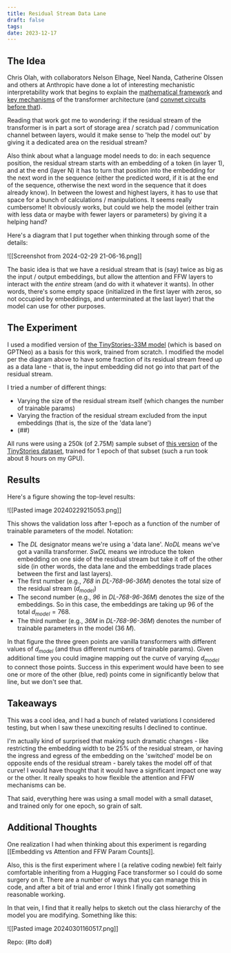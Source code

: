 ```yaml
---
title: Residual Stream Data Lane
draft: false
tags: 
date: 2023-12-17
---
```

## The Idea

Chris Olah, with collaborators Nelson Elhage, Neel Nanda, Catherine Olssen and others at Anthropic have done a lot of interesting mechanistic interpretability work that begins to explain the [mathematical framework](https://transformer-circuits.pub/2021/framework/index.html) and [key mechanisms](https://transformer-circuits.pub/2022/in-context-learning-and-induction-heads/index.html) of the transformer architecture (and [convnet circuits before that](https://distill.pub/2020/circuits/)).

Reading that work got me to wondering: if the residual stream of the transformer is in part a sort of storage area / scratch pad / communication channel between layers, would it make sense to 'help the model out' by giving it a dedicated area on the residual stream?

Also think about what a language model needs to do: in each sequence position, the residual stream starts with an embedding of a token (in layer 1), and at the end (layer N) it has to turn that position into the embedding for the next word in the sequence (either the predicted word, if it is at the end of the sequence, otherwise the next word in the sequence that it does already know). In between the lowest and highest layers, it has to use that space for a bunch of calculations / manipulations. It seems really cumbersome! It obviously works, but could we help the model (either train with less data or maybe with fewer layers or parameters) by giving it a helping hand?

Here's a diagram that I put together when thinking through some of the details:

![[Screenshot from 2024-02-29 21-06-16.png]]

The basic idea is that we have a residual stream that is (say) twice as big as the input / output embeddings, but allow the attention and FFW layers to interact with the *entire* stream (and do with it whatever it wants). In other words, there's some empty space (initialized in the first layer with zeros, so not occupied by embeddings, and unterminated at the last layer) that the model can use for other purposes.

## The Experiment

I used a modified version of [the TinyStories-33M model](https://huggingface.co/roneneldan/TinyStories-33M) (which is based on GPTNeo) as a basis for this work, trained from scratch. I modified the model per the diagram above to have some fraction of its residual stream freed up as a data lane - that is, the input embedding did not go into that part of the residual stream.

I tried a number of different things:
- Varying the size of the residual stream itself (which changes the number of trainable params)
- Varying the fraction of the residual stream excluded from the input embeddings (that is, the size of the 'data lane')
- (##)

All runs were using a 250k (of 2.75M) sample subset of [this version](https://huggingface.co/datasets/skeskinen/TinyStories-GPT4) of the [TinyStories dataset](https://huggingface.co/datasets/roneneldan/TinyStories), trained for 1 epoch of that subset (such a run took about 8 hours on my GPU).
## Results

Here's a figure showing the top-level results:

![[Pasted image 20240229215053.png]]

This shows the validation loss after 1-epoch as a function of the number of trainable parameters of the model. Notation:
- The *DL* designator means we're using a 'data lane'. *NoDL* means we've got a vanilla transformer. *SwDL* means we introduce the token embedding on one side of the residual stream but take it off of the other side (in other words, the data lane and the embeddings trade places between the first and last layers).
- The first number (e.g.,  *768* in *DL-768-96-36M*) denotes the total size of the residual stream ($d_{model}$)
- The second number (e.g.,  *96* in *DL-768-96-36M*) denotes the size of the embeddings. So in this case, the embeddings are taking up $96$ of the total $d_{model}=768$.
- The third number (e.g.,  *36M* in *DL-768-96-36M*) denotes the number of trainable parameters in the model ($36\ M$).

In that figure the three green points are vanilla transformers with different values of $d_{model}$ (and thus different numbers of trainable params). Given additional time you could imagine mapping out the curve of varying $d_{model}$ to connect those points. Success in this experiment would have been to see one or more of the other (blue, red) points come in significantly below that line, but we don't see that.

## Takeaways

This was a cool idea, and I had a bunch of related variations I considered testing, but when I saw these unexciting results I declined to continue.

I'm actually kind of surprised that making such dramatic changes - like restricting the embedding width to be 25% of the residual stream, or having the ingress and egress of the embedding on the 'switched' model be on opposite ends of the residual stream - barely takes the model off of that curve! I would have thought that it would have a significant impact one way or the other. It really speaks to how flexible the attention and FFW mechanisms can be.

That said, everything here was using a small model with a small dataset, and trained only for one epoch, so grain of salt.

## Additional Thoughts

One realization I had when thinking about this experiment is regarding [[Embedding vs Attention and FFW Param Counts]].

Also, this is the first experiment where I (a relative coding newbie) felt fairly comfortable inheriting from a Hugging Face transformer so I could do some surgery on it. There are a number of ways that you can manage this in code, and after a bit of trial and error I think I finally got something reasonable working.

In that vein, I find that it really helps to sketch out the class hierarchy of the model you are modifying. Something like this:

![[Pasted image 20240301160517.png]]

Repo: (#to do#)